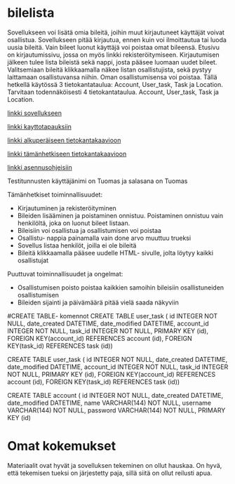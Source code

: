 # bilelista
Sovellukseen voi lisätä omia bileitä, joihin muut kirjautuneet käyttäjät voivat osallistua. Sovellukseen pitää kirjautua, ennen kuin voi ilmoittautua tai luoda uusia bileitä. Vain bileet luonut käyttäjä voi poistaa omat bileensä. Etusivu on kirjautumissivu, jossa on myös linkki rekisteröitymiseen. Kirjautumisen jälkeen tulee lista bileistä sekä nappi, josta pääsee luomaan uudet bileet. Valitsemiaan bileitä klikkaamalla näkee listan osallistujista, sekä pystyy laittamaan osallistuvansa niihin. Oman osallistumisensa voi poistaa.
  Tällä hetkellä käytössä 3 tietokantataulua: Account, User_task, Task ja Location. Tarvitaan todennäköisesti 4 tietokantataulua. Account, User_task, Task ja Location.
  
[linkki sovellukseen](https://bilelista.herokuapp.com/)

[linkki kayttotapauksiin](https://github.com/tn1995/bilelista/blob/master/documentation/kayttotapaukset.md)

[linkki alkuperäiseen tietokantakaavioon](https://github.com/tn1995/bilelista/blob/master/documentation/tietokantakaavio.pdf)

[linkki tämänhetkiseen tietokantakaavioon](https://github.com/tn1995/bilelista/blob/master/documentation/TietokantakaavioUPDATE.pdf)

[linkki asennusohjeisiin](https://github.com/tn1995/bilelista/blob/master/documentation/asennusohjeet.md)

Testitunnusten käyttäjänimi on Tuomas 
ja salasana on Tuomas

Tämänhetkiset toiminnallisuudet:
- Kirjautuminen ja rekisteröityminen
- Bileiden lisääminen ja poistaminen onnistuu. Poistaminen onnistuu vain henkilöltä, joka on luonut bileet listaan.
- Bileisiin voi osallistua ja osallistumisen voi poistaa
- Osallistu- nappia painamalla vain done arvo muuttuu trueksi
- Sovellus listaa henkilöt, joilla ei ole bileitä
- Bileitä klikkaamalla pääsee uudelle HTML- sivulle, jolta löytyy kaikki osallistujat

Puuttuvat toiminnallisuudet ja ongelmat:
- Osallistumisen poisto poistaa kaikkien samoihin bileisiin osallistuneiden osallistumisen
- Bileiden sijainti ja päivämäärä pitää vielä saada näkyviin

#CREATE TABLE- komennot
CREATE TABLE user_task (
	id INTEGER NOT NULL, 
	date_created DATETIME, 
	date_modified DATETIME, 
	account_id INTEGER NOT NULL, 
	task_id INTEGER NOT NULL, 
	PRIMARY KEY (id), 
	FOREIGN KEY(account_id) REFERENCES account (id), 
	FOREIGN KEY(task_id) REFERENCES task (id))
	
CREATE TABLE user_task (
	id INTEGER NOT NULL, 
	date_created DATETIME, 
	date_modified DATETIME, 
	account_id INTEGER NOT NULL, 
	task_id INTEGER NOT NULL, 
	PRIMARY KEY (id), 
	FOREIGN KEY(account_id) REFERENCES account (id), 
	FOREIGN KEY(task_id) REFERENCES task (id))
	
CREATE TABLE account (
	id INTEGER NOT NULL, 
	date_created DATETIME, 
	date_modified DATETIME, 
	name VARCHAR(144) NOT NULL, 
	username VARCHAR(144) NOT NULL, 
	password VARCHAR(144) NOT NULL, 
	PRIMARY KEY (id)



# Omat kokemukset
Materiaalit ovat hyvät ja sovelluksen tekeminen on ollut hauskaa. On hyvä, että tekemisen tueksi on järjestetty paja, sillä siitä on ollut reilusti apua.

